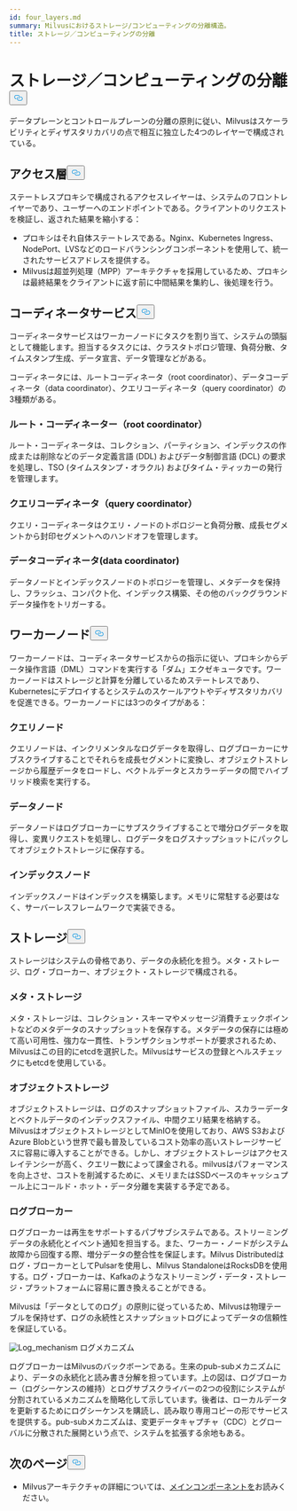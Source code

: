 ```yaml
---
id: four_layers.md
summary: Milvusにおけるストレージ/コンピューティングの分離構造。
title: ストレージ／コンピューティングの分離
---
```

<h1 id="StorageComputing-Disaggregation" class="common-anchor-header">ストレージ／コンピューティングの分離<button data-href="#StorageComputing-Disaggregation" class="anchor-icon" translate="no">
      <svg translate="no"
        aria-hidden="true"
        focusable="false"
        height="20"
        version="1.1"
        viewBox="0 0 16 16"
        width="16"
      >
        <path
          fill="#0092E4"
          fill-rule="evenodd"
          d="M4 9h1v1H4c-1.5 0-3-1.69-3-3.5S2.55 3 4 3h4c1.45 0 3 1.69 3 3.5 0 1.41-.91 2.72-2 3.25V8.59c.58-.45 1-1.27 1-2.09C10 5.22 8.98 4 8 4H4c-.98 0-2 1.22-2 2.5S3 9 4 9zm9-3h-1v1h1c1 0 2 1.22 2 2.5S13.98 12 13 12H9c-.98 0-2-1.22-2-2.5 0-.83.42-1.64 1-2.09V6.25c-1.09.53-2 1.84-2 3.25C6 11.31 7.55 13 9 13h4c1.45 0 3-1.69 3-3.5S14.5 6 13 6z"
        ></path>
      </svg>
    </button></h1><p>データプレーンとコントロールプレーンの分離の原則に従い、Milvusはスケーラビリティとディザスタリカバリの点で相互に独立した4つのレイヤーで構成されている。</p>
<h2 id="Access-layer" class="common-anchor-header">アクセス層<button data-href="#Access-layer" class="anchor-icon" translate="no">
      <svg translate="no"
        aria-hidden="true"
        focusable="false"
        height="20"
        version="1.1"
        viewBox="0 0 16 16"
        width="16"
      >
        <path
          fill="#0092E4"
          fill-rule="evenodd"
          d="M4 9h1v1H4c-1.5 0-3-1.69-3-3.5S2.55 3 4 3h4c1.45 0 3 1.69 3 3.5 0 1.41-.91 2.72-2 3.25V8.59c.58-.45 1-1.27 1-2.09C10 5.22 8.98 4 8 4H4c-.98 0-2 1.22-2 2.5S3 9 4 9zm9-3h-1v1h1c1 0 2 1.22 2 2.5S13.98 12 13 12H9c-.98 0-2-1.22-2-2.5 0-.83.42-1.64 1-2.09V6.25c-1.09.53-2 1.84-2 3.25C6 11.31 7.55 13 9 13h4c1.45 0 3-1.69 3-3.5S14.5 6 13 6z"
        ></path>
      </svg>
    </button></h2><p>ステートレスプロキシで構成されるアクセスレイヤーは、システムのフロントレイヤーであり、ユーザーへのエンドポイントである。クライアントのリクエストを検証し、返された結果を縮小する：</p>
<ul>
<li>プロキシはそれ自体ステートレスである。Nginx、Kubernetes Ingress、NodePort、LVSなどのロードバランシングコンポーネントを使用して、統一されたサービスアドレスを提供する。</li>
<li>Milvusは超並列処理（MPP）アーキテクチャを採用しているため、プロキシは最終結果をクライアントに返す前に中間結果を集約し、後処理を行う。</li>
</ul>
<h2 id="Coordinator-service" class="common-anchor-header">コーディネータサービス<button data-href="#Coordinator-service" class="anchor-icon" translate="no">
      <svg translate="no"
        aria-hidden="true"
        focusable="false"
        height="20"
        version="1.1"
        viewBox="0 0 16 16"
        width="16"
      >
        <path
          fill="#0092E4"
          fill-rule="evenodd"
          d="M4 9h1v1H4c-1.5 0-3-1.69-3-3.5S2.55 3 4 3h4c1.45 0 3 1.69 3 3.5 0 1.41-.91 2.72-2 3.25V8.59c.58-.45 1-1.27 1-2.09C10 5.22 8.98 4 8 4H4c-.98 0-2 1.22-2 2.5S3 9 4 9zm9-3h-1v1h1c1 0 2 1.22 2 2.5S13.98 12 13 12H9c-.98 0-2-1.22-2-2.5 0-.83.42-1.64 1-2.09V6.25c-1.09.53-2 1.84-2 3.25C6 11.31 7.55 13 9 13h4c1.45 0 3-1.69 3-3.5S14.5 6 13 6z"
        ></path>
      </svg>
    </button></h2><p>コーディネータサービスはワーカーノードにタスクを割り当て、システムの頭脳として機能します。担当するタスクには、クラスタトポロジ管理、負荷分散、タイムスタンプ生成、データ宣言、データ管理などがある。</p>
<p>コーディネータには、ルートコーディネータ（root coordinator）、データコーディネータ（data coordinator）、クエリコーディネータ（query coordinator）の3種類がある。</p>
<h3 id="Root-coordinator-root-coord" class="common-anchor-header">ルート・コーディネーター（root coordinator）</h3><p>ルート・コーディネータは、コレクション、パーティション、インデックスの作成または削除などのデータ定義言語 (DDL) およびデータ制御言語 (DCL) の要求を処理し、TSO (タイムスタンプ・オラクル) およびタイム・ティッカーの発行を管理します。</p>
<h3 id="Query-coordinator-query-coord" class="common-anchor-header">クエリコーディネータ（query coordinator）</h3><p>クエリ・コーディネータはクエリ・ノードのトポロジーと負荷分散、成長セグメントから封印セグメントへのハンドオフを管理します。</p>
<h3 id="Data-coordinator-data-coord" class="common-anchor-header">データコーディネータ(data coordinator)</h3><p>データノードとインデックスノードのトポロジーを管理し、メタデータを保持し、フラッシュ、コンパクト化、インデックス構築、その他のバックグラウンドデータ操作をトリガーする。</p>
<h2 id="Worker-nodes" class="common-anchor-header">ワーカーノード<button data-href="#Worker-nodes" class="anchor-icon" translate="no">
      <svg translate="no"
        aria-hidden="true"
        focusable="false"
        height="20"
        version="1.1"
        viewBox="0 0 16 16"
        width="16"
      >
        <path
          fill="#0092E4"
          fill-rule="evenodd"
          d="M4 9h1v1H4c-1.5 0-3-1.69-3-3.5S2.55 3 4 3h4c1.45 0 3 1.69 3 3.5 0 1.41-.91 2.72-2 3.25V8.59c.58-.45 1-1.27 1-2.09C10 5.22 8.98 4 8 4H4c-.98 0-2 1.22-2 2.5S3 9 4 9zm9-3h-1v1h1c1 0 2 1.22 2 2.5S13.98 12 13 12H9c-.98 0-2-1.22-2-2.5 0-.83.42-1.64 1-2.09V6.25c-1.09.53-2 1.84-2 3.25C6 11.31 7.55 13 9 13h4c1.45 0 3-1.69 3-3.5S14.5 6 13 6z"
        ></path>
      </svg>
    </button></h2><p>ワーカーノードは、コーディネータサービスからの指示に従い、プロキシからデータ操作言語（DML）コマンドを実行する「ダム」エクゼキュータです。ワーカーノードはストレージと計算を分離しているためステートレスであり、Kubernetesにデプロイするとシステムのスケールアウトやディザスタリカバリを促進できる。ワーカーノードには3つのタイプがある：</p>
<h3 id="Query-node" class="common-anchor-header">クエリノード</h3><p>クエリノードは、インクリメンタルなログデータを取得し、ログブローカーにサブスクライブすることでそれらを成長セグメントに変換し、オブジェクトストレージから履歴データをロードし、ベクトルデータとスカラーデータの間でハイブリッド検索を実行する。</p>
<h3 id="Data-node" class="common-anchor-header">データノード</h3><p>データノードはログブローカーにサブスクライブすることで増分ログデータを取得し、変異リクエストを処理し、ログデータをログスナップショットにパックしてオブジェクトストレージに保存する。</p>
<h3 id="Index-node" class="common-anchor-header">インデックスノード</h3><p>インデックスノードはインデックスを構築します。メモリに常駐する必要はなく、サーバーレスフレームワークで実装できる。</p>
<h2 id="Storage" class="common-anchor-header">ストレージ<button data-href="#Storage" class="anchor-icon" translate="no">
      <svg translate="no"
        aria-hidden="true"
        focusable="false"
        height="20"
        version="1.1"
        viewBox="0 0 16 16"
        width="16"
      >
        <path
          fill="#0092E4"
          fill-rule="evenodd"
          d="M4 9h1v1H4c-1.5 0-3-1.69-3-3.5S2.55 3 4 3h4c1.45 0 3 1.69 3 3.5 0 1.41-.91 2.72-2 3.25V8.59c.58-.45 1-1.27 1-2.09C10 5.22 8.98 4 8 4H4c-.98 0-2 1.22-2 2.5S3 9 4 9zm9-3h-1v1h1c1 0 2 1.22 2 2.5S13.98 12 13 12H9c-.98 0-2-1.22-2-2.5 0-.83.42-1.64 1-2.09V6.25c-1.09.53-2 1.84-2 3.25C6 11.31 7.55 13 9 13h4c1.45 0 3-1.69 3-3.5S14.5 6 13 6z"
        ></path>
      </svg>
    </button></h2><p>ストレージはシステムの骨格であり、データの永続化を担う。メタ・ストレージ、ログ・ブローカー、オブジェクト・ストレージで構成される。</p>
<h3 id="Meta-storage" class="common-anchor-header">メタ・ストレージ</h3><p>メタ・ストレージは、コレクション・スキーマやメッセージ消費チェックポイントなどのメタデータのスナップショットを保存する。メタデータの保存には極めて高い可用性、強力な一貫性、トランザクションサポートが要求されるため、Milvusはこの目的にetcdを選択した。Milvusはサービスの登録とヘルスチェックにもetcdを使用している。</p>
<h3 id="Object-storage" class="common-anchor-header">オブジェクトストレージ</h3><p>オブジェクトストレージは、ログのスナップショットファイル、スカラーデータとベクトルデータのインデックスファイル、中間クエリ結果を格納する。MilvusはオブジェクトストレージとしてMinIOを使用しており、AWS S3およびAzure Blobという世界で最も普及しているコスト効率の高いストレージサービスに容易に導入することができる。しかし、オブジェクトストレージはアクセスレイテンシーが高く、クエリー数によって課金される。milvusはパフォーマンスを向上させ、コストを削減するために、メモリまたはSSDベースのキャッシュプール上にコールド・ホット・データ分離を実装する予定である。</p>
<h3 id="Log-broker" class="common-anchor-header">ログブローカー</h3><p>ログブローカーは再生をサポートするパブサブシステムである。ストリーミングデータの永続化とイベント通知を担当する。また、ワーカー・ノードがシステム故障から回復する際、増分データの整合性を保証します。Milvus Distributedはログ・ブローカーとしてPulsarを使用し、Milvus StandaloneはRocksDBを使用する。ログ・ブローカーは、Kafkaのようなストリーミング・データ・ストレージ・プラットフォームに容易に置き換えることができる。</p>
<p>Milvusは「データとしてのログ」の原則に従っているため、Milvusは物理テーブルを保持せず、ログの永続性とスナップショットログによってデータの信頼性を保証している。</p>
<p>
  
   <span class="img-wrapper"> <img translate="no" src="/docs/v2.4.x/assets/log_mechanism.png" alt="Log_mechanism" class="doc-image" id="log_mechanism" />
   </span> <span class="img-wrapper"> <span>ログメカニズム</span> </span></p>
<p>ログブローカーはMilvusのバックボーンである。生来のpub-subメカニズムにより、データの永続化と読み書き分解を担っています。上の図は、ログブローカー（ログシーケンスの維持）とログサブスクライバーの2つの役割にシステムが分割されているメカニズムを簡略化して示しています。後者は、ローカルデータを更新するためにログシーケンスを購読し、読み取り専用コピーの形でサービスを提供する。pub-subメカニズムは、変更データキャプチャ（CDC）とグローバルに分散された展開という点で、システムを拡張する余地もある。</p>
<h2 id="Whats-next" class="common-anchor-header">次のページ<button data-href="#Whats-next" class="anchor-icon" translate="no">
      <svg translate="no"
        aria-hidden="true"
        focusable="false"
        height="20"
        version="1.1"
        viewBox="0 0 16 16"
        width="16"
      >
        <path
          fill="#0092E4"
          fill-rule="evenodd"
          d="M4 9h1v1H4c-1.5 0-3-1.69-3-3.5S2.55 3 4 3h4c1.45 0 3 1.69 3 3.5 0 1.41-.91 2.72-2 3.25V8.59c.58-.45 1-1.27 1-2.09C10 5.22 8.98 4 8 4H4c-.98 0-2 1.22-2 2.5S3 9 4 9zm9-3h-1v1h1c1 0 2 1.22 2 2.5S13.98 12 13 12H9c-.98 0-2-1.22-2-2.5 0-.83.42-1.64 1-2.09V6.25c-1.09.53-2 1.84-2 3.25C6 11.31 7.55 13 9 13h4c1.45 0 3-1.69 3-3.5S14.5 6 13 6z"
        ></path>
      </svg>
    </button></h2><ul>
<li>Milvusアーキテクチャの詳細については、<a href="/docs/ja/v2.4.x/main_components.md">メインコンポーネントを</a>お読みください。</li>
</ul>
